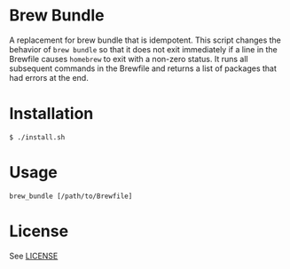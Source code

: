 Brew Bundle
===========

A replacement for brew bundle that is idempotent. This script changes the behavior of `brew bundle` so that it does not exit immediately if a line in the Brewfile causes `homebrew` to exit with a non-zero status. It runs all subsequent commands in the Brewfile and returns a list of packages that had errors at the end.

Installation
============

```
$ ./install.sh
```

Usage
=====

```
brew_bundle [/path/to/Brewfile]
```

License
======

See [LICENSE](https://github.com/faun/brew_bundle/blob/master/LICENSE)
